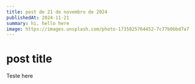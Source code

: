 ```yaml
---
title: post de 21 de novembro de 2024
publishedAt: 2024-11-21
summary: hi, hello here
image: https://images.unsplash.com/photo-1735825764452-7c77b0bbd7a7
---
```


# post title

Teste here